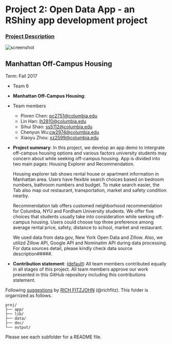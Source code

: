 # Project 2: Open Data App - an RShiny app development project

### [Project Description](doc/project2_desc.md)

![screenshot](doc/screenshot2.png)


## Manhattan Off-Campus Housing
Term: Fall 2017

+ Team 6
+ **Manhattan Off-Campus Housing**: 
+ Team members
	+ Pinren Chen: pc2751@columbia.edu
	+ Lin Han: lh2810@columbia.edu
	+ Sihui Shao: ss5112@columbia.edu
	+ Chenyun Wu:cw2974@columbia.edu
	+ Xiaoyu Zhou: xz2599@columbia.edu

+ **Project summary**: In this project, we develop an app demo to intergrate off-campus housing options and various factors university students may concern about while seeking off-campus housing. App is divided into two main pages: Housing Explorer  and Recommendation. 

    Housing explorer tab shows rental house or apartment information in Manhattan area. Users have flexible search choices based on bedroom numbers, bathroom numbers and budget. To make search easier, the Tab also map out restaurant, transportation, market and safety condition nearby.

    Recommendation tab offers customed neighborhood recommendation for Columbia, NYU and Fordham University students. We offer five choices that students usually take into consideration while seeking off-campus housing. Users could choose top three preference among average rental price, safety, distance to school, market and restaurant. 
 
    We used data from data.gov, New York Open Data and Zillow. Also, we utilizd Zillow API, Google API and Nominatim API during data processing. For data sources detail, please kindly check data source description#####.
    

+ **Contribution statement**: ([default](doc/a_note_on_contributions.md)) All team members contributed equally in all stages of this project. All team members approve our work presented in this GitHub repository including this contributions statement. 

Following [suggestions](http://nicercode.github.io/blog/2013-04-05-projects/) by [RICH FITZJOHN](http://nicercode.github.io/about/#Team) (@richfitz). This folder is orgarnized as follows.

```
proj/
├── app/
├── lib/
├── data/
├── doc/
└── output/
```

Please see each subfolder for a README file.

